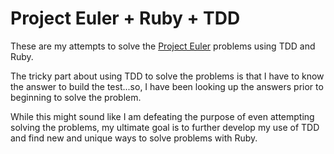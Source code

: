 # Project Euler + Ruby + TDD

These are my attempts to solve the [Project Euler](projecteuler.net) problems using TDD and Ruby.

The tricky part about using TDD to solve the problems is that I have to know the answer to build the test...so, I have been looking up the answers prior to beginning to solve the problem.

While this might sound like I am defeating the purpose of even attempting solving the problems, my ultimate goal is to further develop my use of TDD and find new and unique ways to solve problems with Ruby.